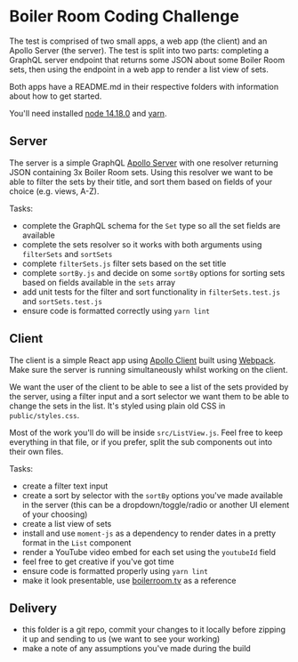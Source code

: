 # Boiler Room Coding Challenge

The test is comprised of two small apps, a web app (the client) and an Apollo Server (the server). The test is split into two parts: completing a GraphQL server endpoint that returns some JSON about some Boiler Room sets, then using the endpoint in a web app to render a list view of sets.

Both apps have a README.md in their respective folders with information about how to get started.

You'll need installed [node 14.18.0](https://nodejs.org/en/) and [yarn](https://yarnpkg.com/).

## Server

The server is a simple GraphQL [Apollo Server](https://www.apollographql.com/docs/apollo-server/getting-started/) with one resolver returning JSON containing 3x Boiler Room sets. Using this resolver we want to be able to filter the sets by their title, and sort them based on fields of your choice (e.g. views, A-Z).

Tasks:
- complete the GraphQL schema for the `Set` type so all the set fields are available
- complete the sets resolver so it works with both arguments using `filterSets` and `sortSets`
- complete `filterSets.js` filter sets based on the set title
- complete `sortBy.js` and decide on some `sortBy` options for sorting sets based on fields available in the `sets` array
- add unit tests for the filter and sort functionality in `filterSets.test.js` and `sortSets.test.js`
- ensure code is formatted correctly using `yarn lint`

## Client
The client is a simple React app using [Apollo Client](https://www.apollographql.com/docs/react/) built using [Webpack](https://webpack.js.org/). Make sure the server is running simultaneously whilst working on the client.

We want the user of the client to be able to see a list of the sets provided by the server, using a filter input and a sort selector we want them to be able to change the sets in the list. It's styled using plain old CSS in `public/styles.css`.

Most of the work you'll do will be inside `src/ListView.js`. Feel free to keep everything in that file, or if you prefer, split the sub components out into their own files.

Tasks:
- create a filter text input
- create a sort by selector with the `sortBy` options you've made available in the server (this can be a dropdown/toggle/radio or another UI element of your choosing)
- create a list view of sets
- install and use `moment-js` as a dependency to render dates in a pretty format in the `List` component
- render a YouTube video embed for each set using the `youtubeId` field
- feel free to get creative if you've got time
- ensure code is formatted properly using `yarn lint`
- make it look presentable, use [boilerroom.tv](https://boilerroom.tv/) as a reference

## Delivery
- this folder is a git repo, commit your changes to it locally before zipping it up and sending to us (we want to see your working)
- make a note of any assumptions you've made during the build
